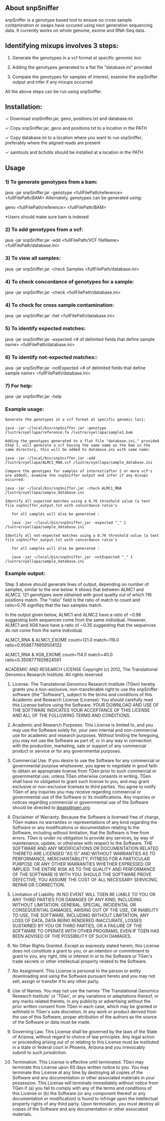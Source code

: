 ## About snpSniffer
snpSniffer is a genotype based tool to ensure no cross sample contamination or swaps have occured using next generation sequencing data. It currently works on whole genome, exome and RNA-Seq data.

## Identifying mixups involves 3 steps:

1. Generate the genotypes in a vcf format at specific genomic loci

2. Adding the genotypes generated to a flat file "database.ini" provided

3. Compare the genotypes for samples of interest, examine the snpSniffer output and infer if any mixups occurred

All the above steps can be run using snpSniffer.


## Installation:

✓ Download snpSniffer.jar, geno, positions.txt and database.ini 

✓ Copy snpSniffer.jar, geno and positions.txt to a location in the PATH

✓ Copy database.ini to a location where you want to run snpSniffer; preferably where the aligned reads are present

✓ samtools and bcfutils should be installed at a location in the PATH


## Usage
### 1) To generate genotypes from a bam:
java -jar snpSniffer.jar -genotype <fullFilePath/reference> <fullFilePath/BAM> 
        Alternately, genotypes can be generated using:

geno <fullFilePath/reference> <fullFilePath/BAM>

 *Users should make sure bam is indexed

### 2) To add genotypes from a vcf:

java -jar snpSniffer.jar -add <fullFilePath/VCF fileName> <fullFilePath/database.ini>

### 3) To view all samples:

java -jar snpSniffer.jar -check Samples <fullFilePath/database.ini>

### 4) To check concordance of genotypes for a sample:
java -jar snpSniffer.jar -check <sampleName> <fullFilePath/database.ini>

### 4) To check for cross sample contamination:
java -jar snpSniffer.jar -het <fullFilePath/database.ini>

### 5) To identify expected matches:
java -jar snpSniffer.jar -expected <delimiter> <# of delimited fields that define sample name> <fullFilePath/database.ini>

### 6) To identify not-expected matches::

java -jar snpSniffer.jar -notExpected <delimiter> <# of delimited fields that define sample name> <fullFilePath/database.ini>

### 7) For help:

java -jar snpSniffer.jar -help


### Example usage:

    Generate the genotypes in a vcf format at specific genomic loci:

    java -jar ~/local/bin/snpSniffer.jar -genotype /lustre/vyellapa/reference.fa /lustre/vyellapa/sample1.bam

    Adding the genotypes generated to a flat file "database.ini," provided
    Step 1, will generate a vcf having the same name as the bam in the same directory, this will be added to database.ini with same name:

    java -jar ~/local/bin/snpSniffer.jar -add /lustre/vyellapa/ALMC1_RNA.vcf /lustre/vyellapa/sample_database.ini

    Compare the genotypes for samples of interest(after 2 or more vcf's are added), examine the snpSniffer output and infer if any mixups occurred:

    java -jar ~/local/bin/snpSniffer.jar -check ALMC1_RNA /lustre/vyellapa/sample_database.ini

    Identify all expected matches using a 0.76 threshold value (a text file snpSniffer_output.txt with concordance ratio's 

       for all samples will also be generated :

       java -jar ~/local/bin/snpSniffer.jar -expected "_" 1 /lustre/vyellapa/sample_database.ini

    Identify all not-expected matches using a 0.76 threshold value (a text file snpSniffer_output.txt with concordance ratio's 

       for all samples will also be generated :

       java -jar ~/local/bin/snpSniffer.jar -notExpected "_" 1 /lustre/vyellapa/sample_database.ini

 

### Example output:

Step 3 above should generate lines of output, depending on number of samples, similar to the one below. It shows that between ALMC1 and ALMC2, 121 genotypes were obtained with good quality out of which 116 positions match. The "ratio" field is the ratio of match to count and ratio>0.76 signifies that the two samples match.

In the output given below, ALMC1 and ALMC2 have a ratio of ~0.96 suggesting both sequences come from the same individual. However, ALMC1 and XG6 have have a ratio of ~0.35 suggesting that the sequences do not come from the same individual.

ALMC1_RNA & ALMC1_EXOME count=121.0 match=116.0 ratio=0.9586776859504132

ALMC1_RNA & XG6_EXOME count=114.0 match=40.0 ratio=0.3508771929824561




ACADEMIC AND RESEARCH LICENSE
Copyright (c) 2012, The Translational Genomics Research Institute.
All rights reserved

1. License. The Translational Genomics Research Institute (TGen) hereby
grants you a non-exclusive, non-transferable right to use the snpSniffer
software (the "Software"), subject to the terms and conditions of this
Academic and Research License (License). You should carefully read this
License before using the Software. YOUR DOWNLOAD AND USE OF THE SOFTWARE
INDICATES YOUR ACCEPTANCE OF THIS LICENSE AND ALL OF THE FOLLOWING TERMS
AND CONDITIONS.

2. Academic and Research Purposes. This License is limited to, and you
may use the Software solely for, your own internal and non-commercial
use for academic and research purposes. Without limiting the foregoing,
you may not use the Software as part of, or in any way in connection with
the production, marketing, sale or support of any commercial product or
service or for any governmental purposes.

3. Commercial Use. If you desire to use the Software for any commercial
or governmental purpose whatsoever, you agree to negotiate in good faith
to obtain an appropriate license from TGen prior to such commercial or
governmental use, unless TGen otherwise consents in writing. TGen shall
have no obligation to grant such license to you, and may grant exclusive
or non-exclusive licenses to third parties.  You agree to notify TGen of
any inquiries you may receive regarding commercial or governmental use
of the Software or its modifications. Any inquiries or notices regarding
commercial or governmental use of the Software should be directed to
jkeats@tgen.org.

4. Disclaimer of Warranty. Because the Software is licensed free of
charge, TGen makes no warranties or representations of any kind
regarding the Software or any modifications or documentation relating to
the Software, including without limitation, that the Software is free
from errors. TGen is under no obligation to provide any services, by way
of maintenance, update, or otherwise with respect to the Software. THE
SOFTWARE AND ANY MODIFICATIONS OR DOCUMENTATION RELATED THERETO ARE
LICENSED "AS IS" AND WITHOUT WARRANTIES AS TO PERFORMANCE, MERCHANTABILITY,
FITNESS FOR A PARTICULAR PURPOSE OR ANY OTHER WARRANTIES WHETHER
EXPRESSED OR IMPLIED. THE ENTIRE RISK AS TO THE QUALITY AND PERFORMANCE
OF THE SOFTWARE IS WITH YOU. SHOULD THE SOFTWARE PROVE DEFECTIVE, YOU
ASSUME THE COST OF ALL NECESSARY SERVICING, REPAIR OR CORRECTION.

5. Limitation of Liability. IN NO EVENT WILL TGEN BE LIABLE TO YOU OR
ANY THIRD PARTIES FOR DAMAGES OF ANY KIND, INCLUDING WITHOUT LIMITATION,
GENERAL, SPECIAL, INCIDENTAL OR CONSEQUENTIAL DAMAGES, ARISING OUT OF
THE USE, OR INABILITY TO USE, THE SOFTWARE, INCLUDING WITHOUT
LIMITATION, ANY LOSS OF DATA, DATA BEING RENDERED INACCURATE, LOSSES
SUSTAINED BY YOU OR THIRD PARTIES, OR A FAILURE OF THE SOFTWARE TO
OPERATE WITH OTHER PROGRAMS, EVEN IF TGEN HAS BEEN ADVISED OF THE
POSSIBILITY OF SUCH DAMAGES.

6. No Other Rights Granted. Except as expressly stated herein, this
License does not constitute a grant to you, or an intention or
commitment to grant to you, any right, title or interest in or to the
Software or TGen's trade secrets or other intellectual property
related to the Software.

7. No Assignment. This License is personal to the person or entity
downloading and using the Software pursuant hereto and you may not sell,
assign or transfer it to any other party.

8. Use of Names. You may not use the names 'The Translational
Genomics Research Institute' or 'TGen', or any variations or
adaptations thereof, or any marks related thereto, in any publicity or
advertising without the prior written consent from TGen in each case,
which may be granted or withheld in TGen's sole discretion.  In any work
or product derived from the use of this Software, proper attribution of
the authors as the source of the Software or data must be made.

9. Governing Law. This License shall be governed by the laws of the
State of Arizona, without regard to choice of law principles.  Any legal
action or proceeding arising out of or relating to this License must be
instituted in a state or federal court in Phoenix, Arizona and you
irrevocably submit to such jurisdiction.

10. Termination. This License is effective until terminated. TGen may
terminate this License upon 60 days written notice to you.  You may
terminate this License at any time by destroying all copies of the
Software and any documentation or other associated materials in your
possession. This License will terminate immediately without notice from
TGen if (a) you fail to comply with any of the terms and conditions of
this License or (b) the Software (or any component thereof or any
documentation or modification) is found to infringe upon the
intellectual property rights of any third party. Upon termination, you
must destroy all copies of the Software and any documentation or other
associated materials.
